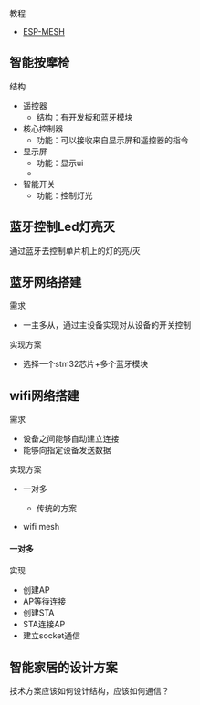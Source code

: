 教程

- [ESP-MESH](https://www.zhihu.com/tardis/zm/art/349721245?source_id=1005)



## 智能按摩椅

结构

- 遥控器
  - 结构：有开发板和蓝牙模块
- 核心控制器
  - 功能：可以接收来自显示屏和遥控器的指令
- 显示屏
  - 功能：显示ui
  - 
- 智能开关
  - 功能：控制灯光







## 蓝牙控制Led灯亮灭

通过蓝牙去控制单片机上的灯的亮/灭





## 蓝牙网络搭建

需求

- 一主多从，通过主设备实现对从设备的开关控制

实现方案

- 选择一个stm32芯片+多个蓝牙模块



## wifi网络搭建

需求

- 设备之间能够自动建立连接
- 能够向指定设备发送数据

实现方案

- 一对多
  - 传统的方案

- wifi mesh



#### 一对多

实现

- 创建AP
- AP等待连接
- 创建STA
- STA连接AP
- 建立socket通信





## 智能家居的设计方案

技术方案应该如何设计结构，应该如何通信？

